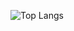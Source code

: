 ![Top Langs](https://github-readme-stats.vercel.app/api/top-langs/?username=rakaso598&layout=compact)
